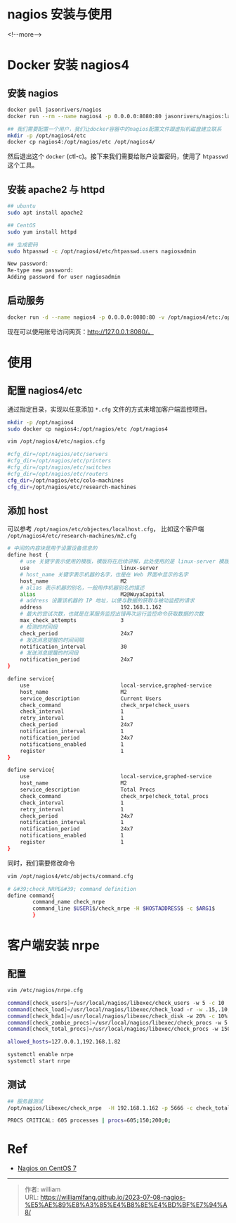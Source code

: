 # nagios 安装与使用



&lt;!--more--&gt;

# Docker 安装 nagios4

## 安装 nagios

```bash
docker pull jasonrivers/nagios
docker run --rm --name nagios4 -p 0.0.0.0:8080:80 jasonrivers/nagios:latest

## 我们需要配置一个用户，我们让docker容器中的nagios配置文件跟虚拟机磁盘建立联系
mkdir -p /opt/nagios4/etc
docker cp nagios4:/opt/nagios/etc /opt/nagios4/
```

然后退出这个 `docker` (ctl-c)。接下来我们需要给账户设置密码，使用了 `htpasswd` 这个工具。


## 安装 apache2 与 httpd

```bash
## ubuntu
sudo apt install apache2

## CentOS
sudo yum install httpd

## 生成密码
sudo htpasswd -c /opt/nagios4/etc/htpasswd.users nagiosadmin

New password:
Re-type new password:
Adding password for user nagiosadmin
```

## 启动服务

```bash
docker run -d --name nagios4 -p 0.0.0.0:8080:80 -v /opt/nagios4/etc:/opt/nagios/etc jasonrivers/nagios:latest
```

现在可以使用账号访问网页：http://127.0.0.1:8080/。

# 使用

## 配置 nagios4/etc

通过指定目录，实现以任意添加 `*.cfg` 文件的方式来增加客户端监控项目。

```bash
mkdir -p /opt/nagios4
sudo docker cp nagios4:/opt/nagios/etc /opt/nagios4

vim /opt/nagios4/etc/nagios.cfg

#cfg_dir=/opt/nagios/etc/servers
#cfg_dir=/opt/nagios/etc/printers
#cfg_dir=/opt/nagios/etc/switches
#cfg_dir=/opt/nagios/etc/routers
cfg_dir=/opt/nagios/etc/colo-machines
cfg_dir=/opt/nagios/etc/research-machines
```

## 添加 host

可以参考 `/opt/nagios/etc/objectes/localhost.cfg`， 比如这个客户端 `/opt/nagios4/etc/research-machines/m2.cfg`

```bash
# 中间的内容块是用于设置设备信息的
define host {
    # use 关键字表示使用的模版，模版将在后续讲解，此处使用的是 linux-server 模版
    use                             linux-server
    # host_name 关键字表示机器的名字，也是在 Web 界面中显示的名字
    host_name                       M2
    # alias 表示机器的别名，一般用作机器别名的描述
    alias                           M2@WuyaCapital
    # address 设置该机器的 IP 地址，以便与数据的获取与被动监控的请求
    address                         192.168.1.162
    # 最大的尝试次数，也就是在某服务监控出错再次运行监控命令获取数据的次数
    max_check_attempts              3
    # 检测的时间段
    check_period                    24x7
    # 发送消息提醒的时间间隔
    notification_interval           30
    # 发送消息提醒的时间段
    notification_period             24x7
}

define service{
    use                             local-service,graphed-service         ; Name of service template to use
    host_name                       M2
    service_description             Current Users
    check_command                   check_nrpe!check_users
    check_interval                  1
    retry_interval                  1
    check_period                    24x7
    notification_interval           1
    notification_period             24x7
    notifications_enabled           1
    register                        1
}

define service{
    use                             local-service,graphed-service         ; Name of service template to use
    host_name                       M2
    service_description             Total Procs
    check_command                   check_nrpe!check_total_procs
    check_interval                  1
    retry_interval                  1
    check_period                    24x7
    notification_interval           1
    notification_period             24x7
    notifications_enabled           1
    register                        1
}
```


同时，我们需要修改命令

```bash
vim /opt/nagios4/etc/objects/command.cfg

# &#39;check_NRPE&#39; command definition
define command{
        command_name check_nrpe
        command_line $USER1$/check_nrpe -H $HOSTADDRESS$ -c $ARG1$
        }
```

# 客户端安装 nrpe

## 配置

```bash
vim /etc/nagios/nrpe.cfg

command[check_users]=/usr/local/nagios/libexec/check_users -w 5 -c 10
command[check_load]=/usr/local/nagios/libexec/check_load -r -w .15,.10,.05 -c .30,.25,.20
command[check_hda1]=/usr/local/nagios/libexec/check_disk -w 20% -c 10% -p /dev/hda1
command[check_zombie_procs]=/usr/local/nagios/libexec/check_procs -w 5 -c 10 -s Z
command[check_total_procs]=/usr/local/nagios/libexec/check_procs -w 150 -c 200

allowed_hosts=127.0.0.1,192.168.1.82
```

```bash
systemctl enable nrpe
systemctl start nrpe
```

## 测试

```bash
## 服务器测试
/opt/nagios/libexec/check_nrpe  -H 192.168.1.162 -p 5666 -c check_total_procs

PROCS CRITICAL: 605 processes | procs=605;150;200;0;
```

# Ref

- [Nagios on CentOS 7](https://gist.github.com/evanjuang/d81ca6f05aa02e2d92ad68f5f867235c)


---

> 作者: william  
> URL: https://williamlfang.github.io/2023-07-08-nagios-%E5%AE%89%E8%A3%85%E4%B8%8E%E4%BD%BF%E7%94%A8/  

